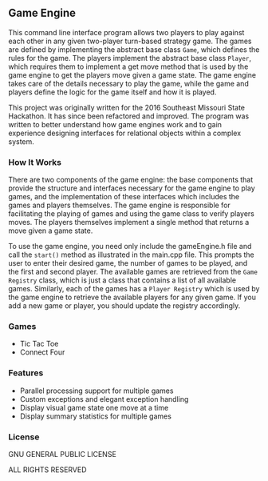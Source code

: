 ## Game Engine

This command line interface program allows two players to play against each other in any given two-player turn-based strategy game. The games are defined by implementing the abstract base class `Game`, which defines the rules for the game. The players implement the abstract base class `Player`, which requires them to implement a get move method that is used by the game engine to get the players move given a game state. The game engine takes care of the details necessary to play the game, while the game and players define the logic for the game itself and how it is played.

This project was originally written for the 2016 Southeast Missouri State Hackathon. It has since been refactored and improved. The program was written to better understand how game engines work and to gain experience designing interfaces for relational objects within a complex system.

### How It Works

There are two components of the game engine: the base components that provide the structure and interfaces necessary for the game engine to play games, and the implementation of these interfaces which includes the games and players themselves. The game engine is responsible for facilitating the playing of games and using the game class to verify players moves. The players themselves implement a single method that returns a move given a game state.

To use the game engine, you need only include the gameEngine.h file and call the `start()` method as illustrated in the main.cpp file. This prompts the user to enter their desired game, the number of games to be played, and the first and second player. The available games are retrieved from the `Game Registry` class, which is just a class that contains a list of all available games. Similarly, each of the games has a `Player Registry` which is used by the game engine to retrieve the available players for any given game. If you add a new game or player, you should update the registry accordingly.

### Games

- Tic Tac Toe
- Connect Four

### Features

- Parallel processing support for multiple games
- Custom exceptions and elegant exception handling
- Display visual game state one move at a time
- Display summary statistics for multiple games

### License

GNU GENERAL PUBLIC LICENSE

ALL RIGHTS RESERVED
